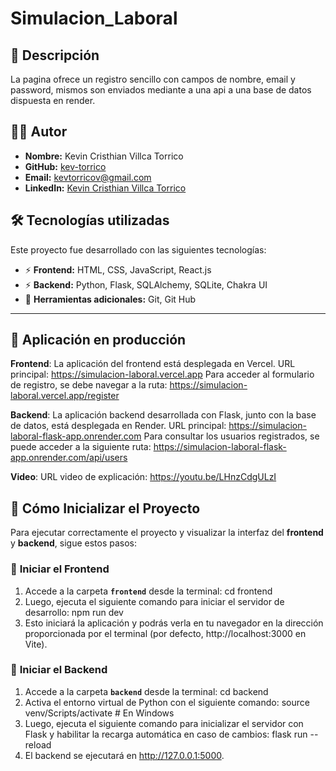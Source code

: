 # Simulacion_Laboral

## 📖 Descripción

La pagina ofrece un registro sencillo con campos de nombre, email y password, mismos son enviados mediante a una api a una base de datos dispuesta en render.

## 👨‍💻 Autor

- **Nombre:** Kevin Cristhian Villca Torrico
- **GitHub:** [kev-torrico](https://github.com/kev-torrico)
- **Email:** [kevtorricov@gmail.com](mailto:kevtorricov@gmail.com)
- **LinkedIn:** [Kevin Cristhian Villca Torrico
](https://www.linkedin.com/in/kevin-cristhian-villca-torrico/)

## 🛠️ Tecnologías utilizadas

Este proyecto fue desarrollado con las siguientes tecnologías:

- ⚡ **Frontend:** HTML, CSS, JavaScript, React.js
- ⚡ **Backend:** Python, Flask, SQLAlchemy, SQLite, Chakra UI
- 🚀 **Herramientas adicionales:** Git, Git Hub

---
## 📌 Aplicación en producción
**Frontend**:
La aplicación del frontend está desplegada en Vercel.
URL principal: https://simulacion-laboral.vercel.app
Para acceder al formulario de registro, se debe navegar a la ruta:
https://simulacion-laboral.vercel.app/register

**Backend**:
La aplicación backend desarrollada con Flask, junto con la base de datos, está desplegada en Render.
URL principal: https://simulacion-laboral-flask-app.onrender.com
Para consultar los usuarios registrados, se puede acceder a la siguiente ruta:
https://simulacion-laboral-flask-app.onrender.com/api/users

**Video**:
URL video de explicación: https://youtu.be/LHnzCdgULzI

## 📌 Cómo Inicializar el Proyecto  

Para ejecutar correctamente el proyecto y visualizar la interfaz del **frontend** y **backend**, sigue estos pasos:  

### 🔹 **Iniciar el Frontend**  
1. Accede a la carpeta **`frontend`** desde la terminal:  cd frontend
2. Luego, ejecuta el siguiente comando para iniciar el servidor de desarrollo:  npm run dev
3. Esto iniciará la aplicación y podrás verla en tu navegador en la dirección proporcionada por el terminal (por defecto, http://localhost:3000 en Vite).

### 🔹 **Iniciar el Backend**  
1. Accede a la carpeta **`backend`** desde la terminal:  cd backend
2. Activa el entorno virtual de Python con el siguiente comando:  source venv/Scripts/activate  # En Windows
3. Luego, ejecuta el siguiente comando para inicializar el servidor con Flask y habilitar la recarga automática en caso de cambios:  flask run --reload
4. El backend se ejecutará en http://127.0.0.1:5000.
